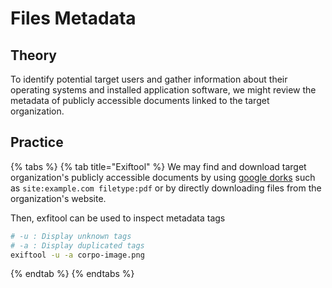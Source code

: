 # Files Metadata

## Theory

To identify potential target users and gather information about their operating systems and installed application software, we might review the metadata of publicly accessible documents linked to the target organization.

## Practice

{% tabs %}
{% tab title="Exiftool" %}
We may find and download target organization's publicly accessible documents by using [google dorks](google-dorks.md) such as `site:example.com filetype:pdf` or by directly downloading files from the organization's website.

Then, exfitool can be used to inspect metadata tags

```bash
# -u : Display unknown tags
# -a : Display duplicated tags
exiftool -u -a corpo-image.png
```
{% endtab %}
{% endtabs %}
